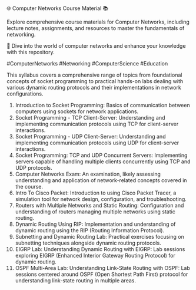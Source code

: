 🌐 Computer Networks Course Material 📚

Explore comprehensive course materials for Computer Networks, including lecture notes, assignments, and resources to master the fundamentals of networking. 

📓 Dive into the world of computer networks and enhance your knowledge with this repository.

#ComputerNetworks #Networking #ComputerScience #Education

This syllabus covers a comprehensive range of topics from foundational concepts of socket programming to practical hands-on labs dealing with various dynamic routing protocols and their implementations in network configurations.

1. Introduction to Socket Programming:
  Basics of communication between computers using sockets for network applications.
2. Socket Programming - TCP Client-Server:
  Understanding and implementing communication protocols using TCP for client-server interactions.
3. Socket Programming - UDP Client-Server:
  Understanding and implementing communication protocols using UDP for client-server interactions.
4. Socket Programming: TCP and UDP Concurrent Servers:
  Implementing servers capable of handling multiple clients concurrently using TCP and UDP protocols.
5. Computer Networks Exam:
  An examination, likely assessing understanding and application of network-related concepts covered in the course.
6. Intro To Cisco Packet:
  Introduction to using Cisco Packet Tracer, a simulation tool for network design, configuration, and troubleshooting.
7. Routers with Multiple Networks and Static Routing:
  Configuration and understanding of routers managing multiple networks using static routing.
8. Dynamic Routing Using RIP:
  Implementation and understanding of dynamic routing using the RIP (Routing Information Protocol).
9. Subnetting and Dynamic Routing Lab:
  Practical exercises focusing on subnetting techniques alongside dynamic routing protocols.
10. EIGRP Lab: Understanding Dynamic Routing with EIGRP:
  Lab sessions exploring EIGRP (Enhanced Interior Gateway Routing Protocol) for dynamic routing.
11. OSPF Multi-Area Lab: Understanding Link-State Routing with OSPF:
  Lab sessions centered around OSPF (Open Shortest Path First) protocol for understanding link-state routing in multiple areas.

